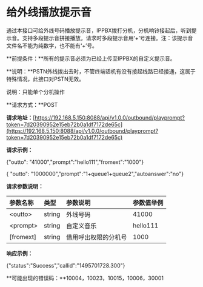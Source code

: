 # 给外线播放提示音

通过本接口可给外线号码播放提示音，IPPBX拨打分机，分机响铃接起后，听到提示音。支持多段提示音拼接播放。请求时多段提示音用‘+’号连接。注：该提示音文件名不能为纯数字，也不能有‘+’号。

**前提条件：**所有的提示音必须为已经上传至IPPBX的自定义提示音。

**说明：**PSTN外线拨出去时，不管终端话机有没有接起线路已经接通，这属于特殊情况，此接口对PSTN无效。

说明：只能单个分机操作

**请求方式：**POST

**请求地址：**[https://192.168.5.150:8088/api/v1.0.0/outbound/playprompt?token=7d20390952e15eb72b0a1df7172de65c](https://192.168.5.150:8088/api/v1.0.0/outbound/playprompt?token=7d20390952e15eb72b0a1df7172de65c)

**请求示例：**

{"outto": "41000","prompt":"hello111","fromext":"1000"}

{ "outto": "1000000","prompt":"1+queue1+queue2","autoanswer":"no"}

**请求参数说明：**

| 参数名称 | 类型 | 参数说明 | 参数值举例 |
| :--- | :--- | :--- | :--- |
| &lt;outto&gt; | string | 外线号码 | 41000 |
| &lt;prompt&gt; | string | 自定义音乐 | hello111 |
| \[fromext\] | string | 借用呼出权限的分机号 | 1000 |

**响应示例：**

{"status":"Success","callid":"1495701728.300"}

**可能出现的错误码：**10004，10023，10015，10006，30001

